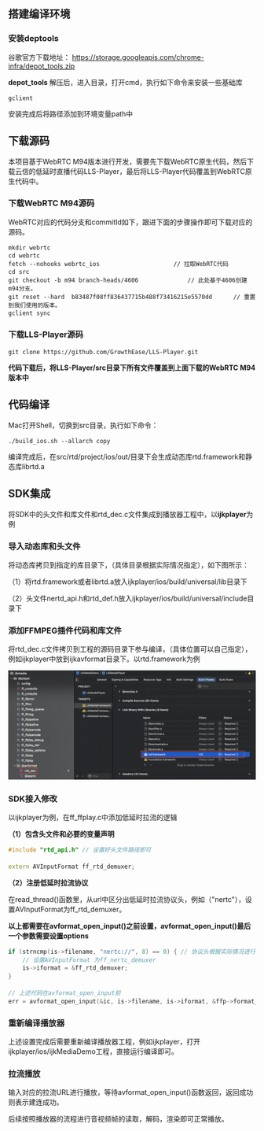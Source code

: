 ## 搭建编译环境

### 安装deptools

谷歌官方下载地址： https://storage.googleapis.com/chrome-infra/depot_tools.zip

**depot_tools** 解压后，进入目录，打开cmd，执行如下命令来安装一些基础库

```
gclient
```

安装完成后将路径添加到环境变量path中

## 下载源码

本项目基于WebRTC M94版本进行开发，需要先下载WebRTC原生代码，然后下载云信的低延时直播代码LLS-Player，最后将LLS-Player代码覆盖到WebRTC原生代码中。

### 下载WebRTC M94源码

WebRTC对应的代码分支和commitId如下，跟进下面的步骤操作即可下载对应的源码。

```shell
mkdir webrtc
cd webrtc
fetch --nohooks webrtc_ios                     // 拉取WebRTC代码
cd src
git checkout -b m94 branch-heads/4606              // 此处基于4606创建m94分支。
git reset --hard  b83487f08ff836437715b488f73416215e5570dd      // 重置到我们使用的版本。
gclient sync 
```

### 下载LLS-Player源码

```shell
git clone https://github.com/GrowthEase/LLS-Player.git
```

**代码下载后，将LLS-Player/src目录下所有文件覆盖到上面下载的WebRTC M94版本中**

## 代码编译

Mac打开Shell，切换到src目录，执行如下命令：

```
./build_ios.sh --allarch copy
```

编译完成后，在src/rtd/project/ios/out/目录下会生成动态库rtd.framework和静态库librtd.a

## SDK集成

将SDK中的头文件和库文件和rtd_dec.c文件集成到播放器工程中，以**ijkplayer**为例

### 导入动态库和头文件

将动态库拷贝到指定的库目录下，（具体目录根据实际情况指定），如下图所示：

（1）将rtd.framework或者librtd.a放入ijkplayer/ios/build/universal/lib目录下

（2）头文件nertd_api.h和rtd_def.h放入ijkplayer/ios/build/universal/include目录下 

### 添加FFMPEG插件代码和库文件

将rtd_dec.c文件拷贝到工程的源码目录下参与编译，（具体位置可以自己指定），例如ijkplayer中放到ijkavformat目录下。以rtd.framework为例

![](./ijkplayer-ios-src-set.png)

### SDK接入修改

以ijkplayer为例，在ff_ffplay.c中添加低延时拉流的逻辑

**（1）包含头文件和必要的变量声明**

```c++
#include "rtd_api.h" // 设置好头文件路径即可

extern AVInputFormat ff_rtd_demuxer;
```

**（2）注册低延时拉流协议**

 在read_thread()函数里，从url中区分出低延时拉流协议头，例如（"nertc"），设置AVInputFormat为ff_rtd_demuxer。

**以上都需要在avformat_open_input()之前设置，avformat_open_input()最后一个参数需要设置options**

```c
if (strncmp(is->filename, "nertc://", 8) == 0) { // 协议头根据实际情况进行设置，这里以"nertc"为例
    // 设置AVInputFormat 为ff_nertc_demuxer
	is->iformat = &ff_rtd_demuxer;
}

// 上述代码在avformat_open_input前
err = avformat_open_input(&ic, is->filename, is->iformat, &ffp->format_opts);
```

### 重新编译播放器

上述设置完成后需要重新编译播放器工程，例如ijkplayer，打开ijkplayer/ios/ijkMediaDemo工程，直接运行编译即可。

### 拉流播放

输入对应的拉流URL进行播放，等待avformat_open_input()函数返回，返回成功则表示建连成功。

后续按照播放器的流程进行音视频帧的读取，解码，渲染即可正常播放。